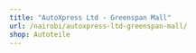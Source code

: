 ```yaml
---
title: "AutoXpress Ltd - Greenspan Mall"
url: /nairobi/autoxpress-ltd-greenspan-mall/
shop: Autoteile
---
```

